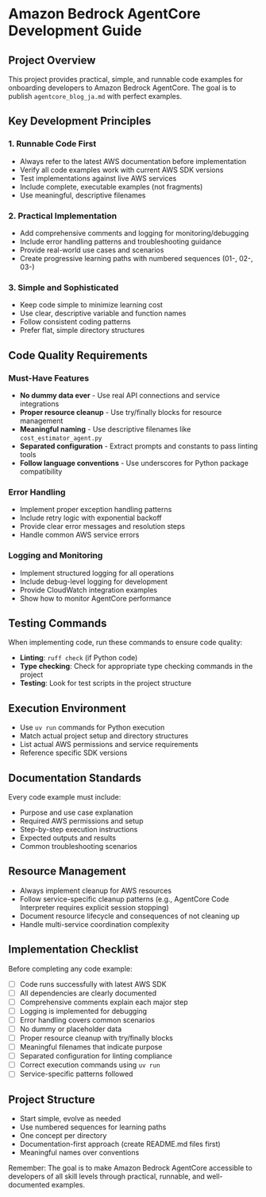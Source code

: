 # Amazon Bedrock AgentCore Development Guide

## Project Overview
This project provides practical, simple, and runnable code examples for onboarding developers to Amazon Bedrock AgentCore. The goal is to publish `agentcore_blog_ja.md` with perfect examples.

## Key Development Principles

### 1. Runnable Code First
- Always refer to the latest AWS documentation before implementation
- Verify all code examples work with current AWS SDK versions
- Test implementations against live AWS services
- Include complete, executable examples (not fragments)
- Use meaningful, descriptive filenames

### 2. Practical Implementation
- Add comprehensive comments and logging for monitoring/debugging
- Include error handling patterns and troubleshooting guidance
- Provide real-world use cases and scenarios
- Create progressive learning paths with numbered sequences (01-, 02-, 03-)

### 3. Simple and Sophisticated
- Keep code simple to minimize learning cost
- Use clear, descriptive variable and function names
- Follow consistent coding patterns
- Prefer flat, simple directory structures

## Code Quality Requirements

### Must-Have Features
- **No dummy data ever** - Use real API connections and service integrations
- **Proper resource cleanup** - Use try/finally blocks for resource management
- **Meaningful naming** - Use descriptive filenames like `cost_estimator_agent.py`
- **Separated configuration** - Extract prompts and constants to pass linting tools
- **Follow language conventions** - Use underscores for Python package compatibility

### Error Handling
- Implement proper exception handling patterns
- Include retry logic with exponential backoff
- Provide clear error messages and resolution steps
- Handle common AWS service errors

### Logging and Monitoring
- Implement structured logging for all operations
- Include debug-level logging for development
- Provide CloudWatch integration examples
- Show how to monitor AgentCore performance

## Testing Commands
When implementing code, run these commands to ensure code quality:
- **Linting**: `ruff check` (if Python code)
- **Type checking**: Check for appropriate type checking commands in the project
- **Testing**: Look for test scripts in the project structure

## Execution Environment
- Use `uv run` commands for Python execution
- Match actual project setup and directory structures
- List actual AWS permissions and service requirements
- Reference specific SDK versions

## Documentation Standards
Every code example must include:
- Purpose and use case explanation
- Required AWS permissions and setup
- Step-by-step execution instructions
- Expected outputs and results
- Common troubleshooting scenarios

## Resource Management
- Always implement cleanup for AWS resources
- Follow service-specific cleanup patterns (e.g., AgentCore Code Interpreter requires explicit session stopping)
- Document resource lifecycle and consequences of not cleaning up
- Handle multi-service coordination complexity

## Implementation Checklist
Before completing any code example:
- [ ] Code runs successfully with latest AWS SDK
- [ ] All dependencies are clearly documented
- [ ] Comprehensive comments explain each major step
- [ ] Logging is implemented for debugging
- [ ] Error handling covers common scenarios
- [ ] No dummy or placeholder data
- [ ] Proper resource cleanup with try/finally blocks
- [ ] Meaningful filenames that indicate purpose
- [ ] Separated configuration for linting compliance
- [ ] Correct execution commands using `uv run`
- [ ] Service-specific patterns followed

## Project Structure
- Start simple, evolve as needed
- Use numbered sequences for learning paths
- One concept per directory
- Documentation-first approach (create README.md files first)
- Meaningful names over conventions

Remember: The goal is to make Amazon Bedrock AgentCore accessible to developers of all skill levels through practical, runnable, and well-documented examples.